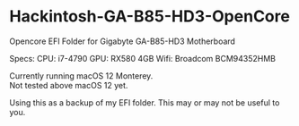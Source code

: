 # Hackintosh-GA-B85-HD3-OpenCore
Opencore EFI Folder for Gigabyte GA-B85-HD3 Motherboard


Specs:
CPU: i7-4790
GPU: RX580 4GB
Wifi: Broadcom BCM94352HMB

Currently running macOS 12 Monterey.  
Not tested above macOS 12 yet.

Using this as a backup of my EFI folder. This may or may not be useful to you. 

